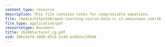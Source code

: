 ```yaml
---
content_type: resource
description: This file contains notes for compressible equations.
file: /media/https%3A/open-learning-course-data-rc.s3.amazonaws.com/16-100-aerodynamics-fall-2005/30bcbafda0d8d5cb3c44acbb2ec20504_16100lecture7_cg.pdf
file_type: application/pdf
resourcetype: Document
title: 16100lecture7_cg.pdf
uid: 30bcbafd-a0d8-d5cb-3c44-acbb2ec20504
---
```


